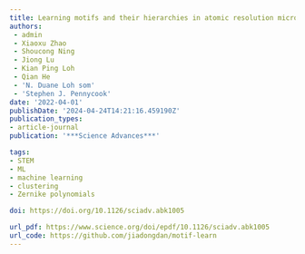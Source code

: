 ```yaml
---
title: Learning motifs and their hierarchies in atomic resolution microscopy
authors:
 - admin
 - Xiaoxu Zhao
 - Shoucong Ning
 - Jiong Lu
 - Kian Ping Loh
 - Qian He
 - 'N. Duane Loh som'
 - 'Stephen J. Pennycook'
date: '2022-04-01'
publishDate: '2024-04-24T14:21:16.459190Z'
publication_types:
- article-journal
publication: '***Science Advances***'

tags:
- STEM
- ML
- machine learning
- clustering
- Zernike polynomials

doi: https://doi.org/10.1126/sciadv.abk1005

url_pdf: https://www.science.org/doi/epdf/10.1126/sciadv.abk1005
url_code: https://github.com/jiadongdan/motif-learn
---
```

